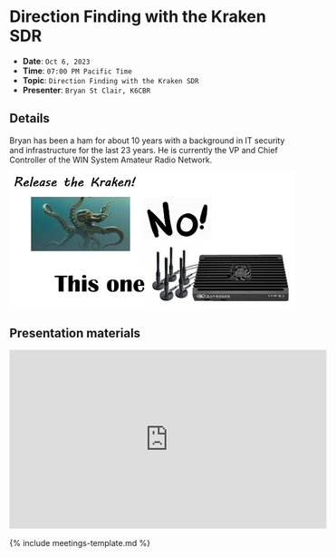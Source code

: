 # Direction Finding with the Kraken SDR

* **Date**: `Oct 6, 2023`
* **Time**: `07:00 PM Pacific Time`
* **Topic**: `Direction Finding with the Kraken SDR`
* **Presenter**: `Bryan St Clair, K6CBR`

## Details

Bryan has been a ham for about 10 years with a background in IT security and infrastructure for the last 23 years. He is currently the VP and Chief Controller of the WIN System Amateur Radio Network.

![202310.jpg](/meetings/2023/202310.jpg)

## Presentation materials

<iframe width="560" height="315" src="https://www.youtube.com/embed/q4w74zkFPC0?si=5ONpB-XYLmThP8pL" title="YouTube video player" frameborder="0" allow="accelerometer; autoplay; clipboard-write; encrypted-media; gyroscope; picture-in-picture; web-share" referrerpolicy="strict-origin-when-cross-origin" allowfullscreen></iframe>

{% include meetings-template.md %}

